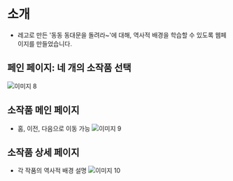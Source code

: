 ﻿# 소개
- 레고로 만든 '동동 동대문을 돌려라~'에 대해, 역사적 배경을 학습할 수 있도록 웹페이지를 만들었습니다.

## 페인 페이지: 네 개의 소작품 선택
![이미지 8](https://github.com/user-attachments/assets/4a6e5de2-baa0-4170-800c-562c70e09f45)

## 소작품 메인 페이지
- 홈, 이전, 다음으로 이동 가능
![이미지 9](https://github.com/user-attachments/assets/1c41dd79-0ada-4eb3-b796-780fe734e28a)

## 소작품 상세 페이지
- 각 작품의 역사적 배경 설명
![이미지 10](https://github.com/user-attachments/assets/904aa151-bd44-4569-b8f4-e08690f4abf0)
